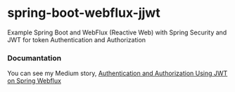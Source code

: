 # spring-boot-webflux-jjwt
Example Spring Boot and WebFlux (Reactive Web) with Spring Security and JWT for token Authentication and Authorization

### Documantation
You can see my Medium story, [Authentication and Authorization Using JWT on Spring Webflux](https://medium.com/@abc/29b81f813e78)
